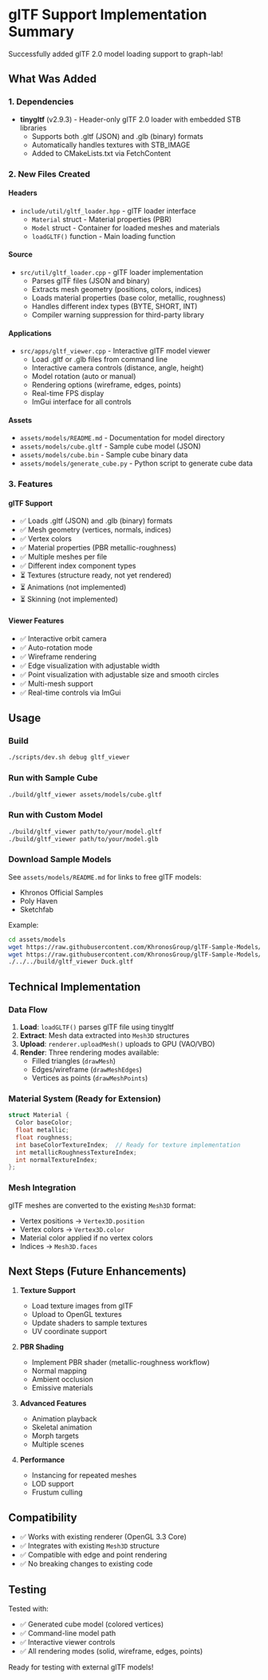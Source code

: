 # glTF Support Implementation Summary

Successfully added glTF 2.0 model loading support to graph-lab!

## What Was Added

### 1. Dependencies
- **tinygltf** (v2.9.3) - Header-only glTF 2.0 loader with embedded STB libraries
  - Supports both .gltf (JSON) and .glb (binary) formats
  - Automatically handles textures with STB_IMAGE
  - Added to CMakeLists.txt via FetchContent

### 2. New Files Created

#### Headers
- `include/util/gltf_loader.hpp` - glTF loader interface
  - `Material` struct - Material properties (PBR)
  - `Model` struct - Container for loaded meshes and materials
  - `loadGLTF()` function - Main loading function

#### Source
- `src/util/gltf_loader.cpp` - glTF loader implementation
  - Parses glTF files (JSON and binary)
  - Extracts mesh geometry (positions, colors, indices)
  - Loads material properties (base color, metallic, roughness)
  - Handles different index types (BYTE, SHORT, INT)
  - Compiler warning suppression for third-party library

#### Applications
- `src/apps/gltf_viewer.cpp` - Interactive glTF model viewer
  - Load .gltf or .glb files from command line
  - Interactive camera controls (distance, angle, height)
  - Model rotation (auto or manual)
  - Rendering options (wireframe, edges, points)
  - Real-time FPS display
  - ImGui interface for all controls

#### Assets
- `assets/models/README.md` - Documentation for model directory
- `assets/models/cube.gltf` - Sample cube model (JSON)
- `assets/models/cube.bin` - Sample cube binary data
- `assets/models/generate_cube.py` - Python script to generate cube data

### 3. Features

#### glTF Support
- ✅ Loads .gltf (JSON) and .glb (binary) formats
- ✅ Mesh geometry (vertices, normals, indices)
- ✅ Vertex colors
- ✅ Material properties (PBR metallic-roughness)
- ✅ Multiple meshes per file
- ✅ Different index component types
- ⏳ Textures (structure ready, not yet rendered)
- ⏳ Animations (not implemented)
- ⏳ Skinning (not implemented)

#### Viewer Features
- ✅ Interactive orbit camera
- ✅ Auto-rotation mode
- ✅ Wireframe rendering
- ✅ Edge visualization with adjustable width
- ✅ Point visualization with adjustable size and smooth circles
- ✅ Multi-mesh support
- ✅ Real-time controls via ImGui

## Usage

### Build
```bash
./scripts/dev.sh debug gltf_viewer
```

### Run with Sample Cube
```bash
./build/gltf_viewer assets/models/cube.gltf
```

### Run with Custom Model
```bash
./build/gltf_viewer path/to/your/model.gltf
./build/gltf_viewer path/to/your/model.glb
```

### Download Sample Models
See `assets/models/README.md` for links to free glTF models:
- Khronos Official Samples
- Poly Haven
- Sketchfab

Example:
```bash
cd assets/models
wget https://raw.githubusercontent.com/KhronosGroup/glTF-Sample-Models/master/2.0/Duck/glTF/Duck.gltf
wget https://raw.githubusercontent.com/KhronosGroup/glTF-Sample-Models/master/2.0/Duck/glTF/Duck0.bin
./../../build/gltf_viewer Duck.gltf
```

## Technical Implementation

### Data Flow
1. **Load**: `loadGLTF()` parses glTF file using tinygltf
2. **Extract**: Mesh data extracted into `Mesh3D` structures
3. **Upload**: `renderer.uploadMesh()` uploads to GPU (VAO/VBO)
4. **Render**: Three rendering modes available:
   - Filled triangles (`drawMesh`)
   - Edges/wireframe (`drawMeshEdges`)
   - Vertices as points (`drawMeshPoints`)

### Material System (Ready for Extension)
```cpp
struct Material {
  Color baseColor;
  float metallic;
  float roughness;
  int baseColorTextureIndex;  // Ready for texture implementation
  int metallicRoughnessTextureIndex;
  int normalTextureIndex;
};
```

### Mesh Integration
glTF meshes are converted to the existing `Mesh3D` format:
- Vertex positions → `Vertex3D.position`
- Vertex colors → `Vertex3D.color`
- Material color applied if no vertex colors
- Indices → `Mesh3D.faces`

## Next Steps (Future Enhancements)

1. **Texture Support**
   - Load texture images from glTF
   - Upload to OpenGL textures
   - Update shaders to sample textures
   - UV coordinate support

2. **PBR Shading**
   - Implement PBR shader (metallic-roughness workflow)
   - Normal mapping
   - Ambient occlusion
   - Emissive materials

3. **Advanced Features**
   - Animation playback
   - Skeletal animation
   - Morph targets
   - Multiple scenes

4. **Performance**
   - Instancing for repeated meshes
   - LOD support
   - Frustum culling

## Compatibility

- ✅ Works with existing renderer (OpenGL 3.3 Core)
- ✅ Integrates with existing `Mesh3D` structure
- ✅ Compatible with edge and point rendering
- ✅ No breaking changes to existing code

## Testing

Tested with:
- ✅ Generated cube model (colored vertices)
- ✅ Command-line model path
- ✅ Interactive viewer controls
- ✅ All rendering modes (solid, wireframe, edges, points)

Ready for testing with external glTF models!
